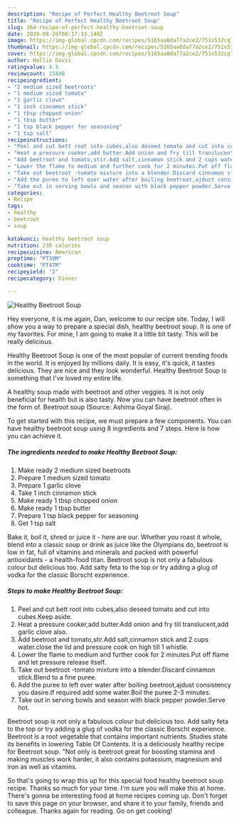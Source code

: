 ```yaml
---
description: "Recipe of Perfect Healthy Beetroot Soup"
title: "Recipe of Perfect Healthy Beetroot Soup"
slug: 364-recipe-of-perfect-healthy-beetroot-soup
date: 2020-08-26T00:17:33.148Z
image: https://img-global.cpcdn.com/recipes/5165aa8da77a2ce2/751x532cq70/healthy-beetroot-soup-recipe-main-photo.jpg
thumbnail: https://img-global.cpcdn.com/recipes/5165aa8da77a2ce2/751x532cq70/healthy-beetroot-soup-recipe-main-photo.jpg
cover: https://img-global.cpcdn.com/recipes/5165aa8da77a2ce2/751x532cq70/healthy-beetroot-soup-recipe-main-photo.jpg
author: Hallie Davis
ratingvalue: 4.5
reviewcount: 15848
recipeingredient:
- "2 medium sized beetroots"
- "1 medium sized tomato"
- "1 garlic clove"
- "1 inch cinnamon stick"
- "1 tbsp chopped onion"
- "1 tbsp butter"
- "1 tsp black pepper for seasoning"
- "1 tsp salt"
recipeinstructions:
- "Peel and cut bett root into cubes,also deseed tomato and cut into cubes.Keep aside."
- "Heat a pressure cooker,add butter.Add onion and fry till translucent,add garlic clove also."
- "Add beetroot and tomato,stir.Add salt,cinnamon stick and 2 cups water.close the lid and pressure cook on high till 1 whistle."
- "Lower the flame to medium and further cook for 2 minutes.Put off flame and let pressure release itself."
- "Take out beetroot -tomato mixture into a blender.Discard cinnamon stick.Blend to a fine puree."
- "Add the puree to left over water after boiling beetroot,ajdust consistency you dasire.If required add some water.Boil the puree 2-3 minutes."
- "Take out in serving bowls and season with black pepper powder.Serve hot."
categories:
- Recipe
tags:
- healthy
- beetroot
- soup

katakunci: healthy beetroot soup 
nutrition: 230 calories
recipecuisine: American
preptime: "PT30M"
cooktime: "PT47M"
recipeyield: "2"
recipecategory: Dinner

---
```



![Healthy Beetroot Soup](https://img-global.cpcdn.com/recipes/5165aa8da77a2ce2/751x532cq70/healthy-beetroot-soup-recipe-main-photo.jpg)

Hey everyone, it is me again, Dan, welcome to our recipe site. Today, I will show you a way to prepare a special dish, healthy beetroot soup. It is one of my favorites. For mine, I am going to make it a little bit tasty. This will be really delicious.

Healthy Beetroot Soup is one of the most popular of current trending foods in the world. It is enjoyed by millions daily. It is easy, it's quick, it tastes delicious. They are nice and they look wonderful. Healthy Beetroot Soup is something that I've loved my entire life.

A healthy soup made with beetroot and other veggies. It is not only beneficial for health but is also tasty. Now you can have beetroot often in the form of. Beetroot soup (Source: Ashima Goyal Siraj).


To get started with this recipe, we must prepare a few components. You can have healthy beetroot soup using 8 ingredients and 7 steps. Here is how you can achieve it.

<!--inarticleads1-->

##### The ingredients needed to make Healthy Beetroot Soup:

1. Make ready 2 medium sized beetroots
1. Prepare 1 medium sized tomato
1. Prepare 1 garlic clove
1. Take 1 inch cinnamon stick
1. Make ready 1 tbsp chopped onion
1. Make ready 1 tbsp butter
1. Prepare 1 tsp black pepper for seasoning
1. Get 1 tsp salt


Bake it, boil it, shred or juice it - here are our. Whether you roast it whole, blend into a classic soup or drink as juice like the Olympians do, beetroot is low in fat, full of vitamins and minerals and packed with powerful antioxidants - a health-food titan. Beetroot soup is not only a fabulous colour but delicious too. Add salty feta to the top or try adding a glug of vodka for the classic Borscht experience. 

<!--inarticleads2-->

##### Steps to make Healthy Beetroot Soup:

1. Peel and cut bett root into cubes,also deseed tomato and cut into cubes.Keep aside.
1. Heat a pressure cooker,add butter.Add onion and fry till translucent,add garlic clove also.
1. Add beetroot and tomato,stir.Add salt,cinnamon stick and 2 cups water.close the lid and pressure cook on high till 1 whistle.
1. Lower the flame to medium and further cook for 2 minutes.Put off flame and let pressure release itself.
1. Take out beetroot -tomato mixture into a blender.Discard cinnamon stick.Blend to a fine puree.
1. Add the puree to left over water after boiling beetroot,ajdust consistency you dasire.If required add some water.Boil the puree 2-3 minutes.
1. Take out in serving bowls and season with black pepper powder.Serve hot.


Beetroot soup is not only a fabulous colour but delicious too. Add salty feta to the top or try adding a glug of vodka for the classic Borscht experience. Beetroot is a root vegetable that contains important nutrients. Studies state its benefits in lowering Table Of Contents. It is a deliciously healthy recipe for Beetroot soup. &#34;Not only is beetroot great for boosting stamina and making muscles work harder, it also contains potassium, magnesium and iron as well as vitamins. 

So that's going to wrap this up for this special food healthy beetroot soup recipe. Thanks so much for your time. I'm sure you will make this at home. There's gonna be interesting food at home recipes coming up. Don't forget to save this page on your browser, and share it to your family, friends and colleague. Thanks again for reading. Go on get cooking!
